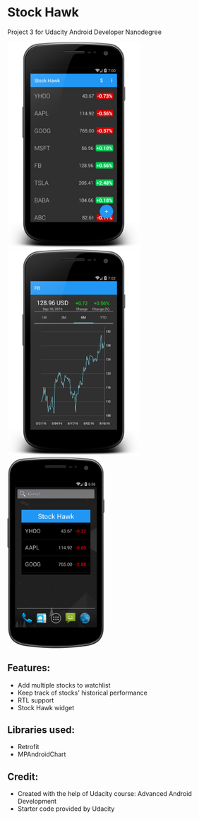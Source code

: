 # Stock Hawk

Project 3 for Udacity Android Developer Nanodegree

<img src="https://github.com/xdeng9/StockHawk-master/blob/master/screenshot/device-2016-09-18-160049.png" width="300"/><img src="https://github.com/xdeng9/StockHawk-master/blob/master/screenshot/device-2016-09-18-160251.png" width="300"/><img src="https://github.com/xdeng9/StockHawk-master/blob/master/screenshot/device-2016-09-18-155627.png" width="220"/>

## Features:
- Add multiple stocks to watchlist
- Keep track of stocks' historical performance
- RTL support
- Stock Hawk widget

## Libraries used:
- Retrofit
- MPAndroidChart

## Credit:
- Created with the help of Udacity course: Advanced Android Development
- Starter code provided by Udacity


